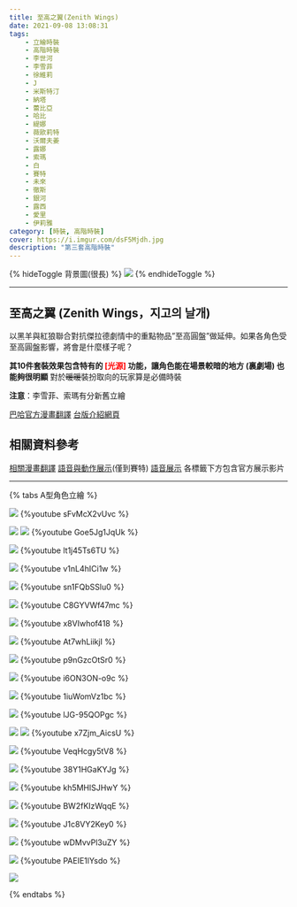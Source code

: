 ```yaml
---
title: 至高之翼(Zenith Wings)
date: 2021-09-08 13:08:31
tags:
    - 立繪時裝
    - 高階時裝
    - 李世河
    - 李雪菲
    - 徐維莉
    - J
    - 米斯特汀
    - 納塔
    - 蕾比亞
    - 哈比
    - 緹娜
    - 薇歐莉特
    - 沃爾夫姜
    - 露娜
    - 索瑪
    - 白
    - 賽特
    - 未來
    - 徹斯
    - 銀河
    - 露西
    - 愛里
    - 伊莉雅
category: [時裝, 高階時裝]
cover: https://i.imgur.com/dsF5Mjdh.jpg
description: "第三套高階時裝"
---
```

{% hideToggle 背景圖(很長) %}
![](/img/archive_illust/zw_bg.jpg)
{% endhideToggle %}

---
## 至高之翼 (Zenith Wings，지고의 날개)
以黑羊與紅狼聯合對抗傑拉德劇情中的重點物品”至高圓盤”做延伸。如果各角色受至高圓盤影響，將會是什麼樣子呢？

**其10件套裝效果包含特有的 <font color=red>[光源]</font> 功能，讓角色能在場景較暗的地方 (裏劇場) 也能夠很明顯**
對於~~暖暖~~裝扮取向的玩家算是必備時裝

**注意**：李雪菲、索瑪有分新舊立繪

[巴哈官方漫畫翻譯](https://forum.gamer.com.tw/C.php?bsn=23655&snA=7254&tnum=2)
[台版介紹網頁](https://landing.mangot5.com/template/closers/event/180709_update/index.html)

## 相關資料參考

[相關漫畫翻譯](https://forum.gamer.com.tw/C.php?bsn=23655&snA=7254)
[語音與動作展示](https://www.youtube.com/playlist?list=PLRQzOnUOAvn-hwz33t2GkoGbfTQp-Ry57)(僅到賽特)
[語音展示](https://www.youtube.com/playlist?list=PLuZgoltyKSaQZZjpzhKCjHJnrS9tdTdxM)
各標籤下方包含官方展示影片

---

{% tabs A型角色立繪 %}

<!-- tab 李世河(Seha)-->
[![](https://i.imgur.com/GPUFxGyh.jpg)](https://i.imgur.com/GPUFxGy.jpg)
{%youtube sFvMcX2vUvc %}
<!-- endtab -->
<!-- tab 李雪菲(Seulbi)-->
[![](https://i.imgur.com/XbIDhvMh.jpg)](https://i.imgur.com/XbIDhvM.jpg)
![](/img/archive_illust/ZWillust_old_Seulbi.png)
{%youtube Goe5Jg1JqUk %}
<!-- endtab -->
<!-- tab 徐維莉(Yuri)-->
[![](https://i.imgur.com/HZDaup7h.jpg)](https://i.imgur.com/HZDaup7.jpg)
{%youtube lt1j45Ts6TU %}
<!-- endtab -->
<!-- tab J-->
[![](https://i.imgur.com/OtJbyZVh.jpg)](https://i.imgur.com/OtJbyZV.jpg)
{%youtube v1nL4hICi1w %}
<!-- endtab -->
<!-- tab 米斯特汀(Tein)-->
[![](https://i.imgur.com/OdUy96Ph.jpg)](https://i.imgur.com/OdUy96P.jpg)
{%youtube sn1FQbSSlu0 %}
<!-- endtab -->
<!-- tab 納塔(Nata)-->
[![](https://i.imgur.com/bcE5BN0h.jpg)](https://i.imgur.com/bcE5BN0.jpg)
{%youtube C8GYVWf47mc %}
<!-- endtab -->
<!-- tab 蕾比雅(Levia)-->
[![](https://i.imgur.com/Cxjcw2ch.jpg)](https://i.imgur.com/Cxjcw2c.jpg)
{%youtube x8VIwhof418 %}
<!-- endtab -->
<!-- tab 哈比(Harpy)-->
[![](https://i.imgur.com/aiqjKZlh.jpg)](https://i.imgur.com/aiqjKZl.jpg)
{%youtube At7whLiikjI %}
<!-- endtab -->
<!-- tab 緹娜(Tina)-->
[![](https://i.imgur.com/PEUmkoPh.jpg)](https://i.imgur.com/PEUmkoP.jpg)
{%youtube p9nGzcOtSr0 %}
<!-- endtab -->
<!-- tab 薇歐莉特(Violet)-->
[![](https://i.imgur.com/6sliBsfh.jpg)](https://i.imgur.com/6sliBsf.jpg)
{%youtube i6ON3ON-o9c %}
<!-- endtab -->
<!-- tab 沃爾夫姜(Wolfgang)-->
[![](https://i.imgur.com/1HBynJ4h.jpg)](https://i.imgur.com/1HBynJ4.jpg)
{%youtube 1iuWomVz1bc %}
<!-- endtab -->
<!-- tab 露娜(Luna)-->
[![](https://i.imgur.com/STEMWJ6h.jpg)](https://i.imgur.com/STEMWJ6.jpg)
{%youtube lJG-95QOPgc %}
<!-- endtab -->
<!-- tab 索瑪(Soma)-->
[![](https://i.imgur.com/pJ0yX3vh.jpg)](https://i.imgur.com/pJ0yX3v.jpg)
![](/img/archive_illust/ZWillust_old_Soma.png)
{%youtube x7Zjm_AicsU %}
<!-- endtab -->
<!-- tab 白(Bai)-->
[![](https://i.imgur.com/mERhXy9h.jpg)](https://i.imgur.com/mERhXy9.jpg)
{%youtube VeqHcgy5tV8 %}
<!-- endtab -->
<!-- tab 賽特(Seth)-->
[![](https://i.imgur.com/sCUzQxnh.jpg)](https://i.imgur.com/sCUzQxn.jpg)
{%youtube 38Y1HGaKYJg %}
<!-- endtab -->
<!-- tab 未來(Mirae)-->
[![](https://i.imgur.com/0mNk0Q7h.jpg)](https://i.imgur.com/0mNk0Q7.jpg)
{%youtube kh5MHlSJHwY %}
<!-- endtab -->
<!-- tab 徹斯(Chulsoo)-->
[![](https://i.imgur.com/VE4zBuSh.jpg)](https://i.imgur.com/VE4zBuS.jpg)
{%youtube BW2fKIzWqqE %}
<!-- endtab -->
<!-- tab 銀河(Eunha)-->
[![](https://i.imgur.com/ZXP4yeih.jpg)](https://i.imgur.com/ZXP4yei.jpg)
{%youtube J1c8VY2Key0 %}
<!-- endtab -->
<!-- tab 露西(Lucy)-->
[![](https://i.imgur.com/ZjA3xTbh.jpg)](https://i.imgur.com/ZjA3xTb.jpg)
{%youtube wDMvvPl3uZY %}
<!-- endtab -->
<!-- tab 愛里(Aeri)-->
[![](https://i.imgur.com/yabZMcah.jpg)](https://i.imgur.com/yabZMca.jpg)
{%youtube PAEIE1lYsdo %}
<!-- endtab -->
<!-- tab 伊莉雅(Ria)-->
[![](https://i.imgur.com/wwggW0X.jpg)](https://i.imgur.com/wwggW0X.jpg)

<!-- endtab -->
{% endtabs %}